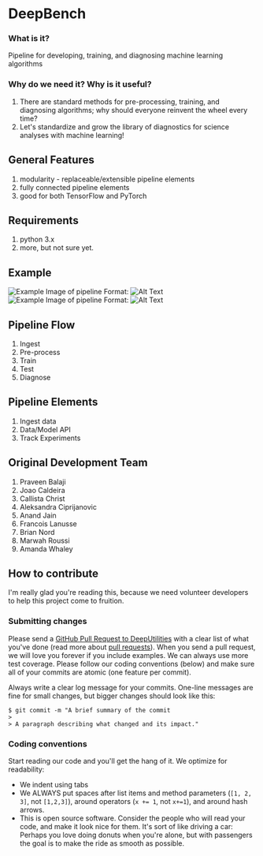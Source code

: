 # DeepBench

### What is it?
Pipeline for developing, training, and diagnosing machine learning algorithms


### Why do we need it? Why is it useful?
1. There are standard methods for pre-processing, training, and diagnosing algorithms; why should everyone reinvent the wheel every time?
2. Let's standardize and grow the library of diagnostics for science analyses with machine learning!


## General Features
1. modularity - replaceable/extensible pipeline elements
2. fully connected pipeline elements
3. good for both TensorFlow and PyTorch



## Requirements
1. python 3.x
2. more, but not sure yet.


## Example
![Example Image of pipeline](/repository_support/images/DeepSkies_Logos_DeepUtilities_v0.png)  Format: ![Alt Text](url)
![Example Image of pipeline](/repository_support/images/DeepUtilities_Schematic.png)  Format: ![Alt Text](url)


## Pipeline Flow
1. Ingest
2. Pre-process
3. Train
4. Test
5. Diagnose


## Pipeline Elements
1. Ingest data
2. Data/Model API
3. Track Experiments


## Original Development Team
1. Praveen Balaji
2. Joao Caldeira
3. Callista Christ
4. Aleksandra Ciprijanovic
5. Anand Jain
6. Francois Lanusse
7. Brian Nord
8. Marwah Roussi
9. Amanda Whaley


## How to contribute
I'm really glad you're reading this, because we need volunteer developers to help this project come to fruition.


### Submitting changes

Please send a [GitHub Pull Request to DeepUtilities](https://github.com/deepskies/DeepUtilities/pull/new/master) with a clear list of what you've done (read more about [pull requests](http://help.github.com/pull-requests/)). When you send a pull request, we will love you forever if you include examples. We can always use more test coverage. Please follow our coding conventions (below) and make sure all of your commits are atomic (one feature per commit).

Always write a clear log message for your commits. One-line messages are fine for small changes, but bigger changes should look like this:

    $ git commit -m "A brief summary of the commit
    > 
    > A paragraph describing what changed and its impact."

### Coding conventions

Start reading our code and you'll get the hang of it. We optimize for readability:

  * We indent using tabs
  * We ALWAYS put spaces after list items and method parameters (`[1, 2, 3]`, not `[1,2,3]`), around operators (`x += 1`, not `x+=1`), and around hash arrows.
  * This is open source software. Consider the people who will read your code, and make it look nice for them. It's sort of like driving a car: Perhaps you love doing donuts when you're alone, but with passengers the goal is to make the ride as smooth as possible.
